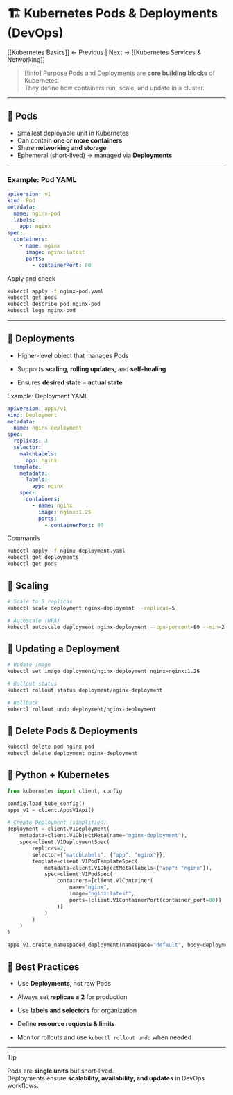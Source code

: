 # 🏗️ Kubernetes Pods & Deployments (DevOps)

[[Kubernetes Basics]] ← Previous | Next → [[Kubernetes Services & Networking]]

> [!info] Purpose
Pods and Deployments are **core building blocks** of Kubernetes.  
They define how containers run, scale, and update in a cluster.

---

## 🔹 Pods
- Smallest deployable unit in Kubernetes  
- Can contain **one or more containers**  
- Share **networking and storage**  
- Ephemeral (short-lived) → managed via **Deployments**  

---

### Example: Pod YAML
```yaml
apiVersion: v1
kind: Pod
metadata:
  name: nginx-pod
  labels:
    app: nginx
spec:
  containers:
    - name: nginx
      image: nginx:latest
      ports:
        - containerPort: 80
```

Apply and check

```bash
kubectl apply -f nginx-pod.yaml
kubectl get pods
kubectl describe pod nginx-pod
kubectl logs nginx-pod
```

---

## 🔹 Deployments

- Higher-level object that manages Pods
    
- Supports **scaling**, **rolling updates**, and **self-healing**
    
- Ensures **desired state = actual state**

Example: Deployment YAML
```yaml
apiVersion: apps/v1
kind: Deployment
metadata:
  name: nginx-deployment
spec:
  replicas: 3
  selector:
    matchLabels:
      app: nginx
  template:
    metadata:
      labels:
        app: nginx
    spec:
      containers:
        - name: nginx
          image: nginx:1.25
          ports:
            - containerPort: 80
```

Commands
```bash
kubectl apply -f nginx-deployment.yaml
kubectl get deployments
kubectl get pods
```

## 🔹 Scaling

```bash
# Scale to 5 replicas
kubectl scale deployment nginx-deployment --replicas=5

# Autoscale (HPA)
kubectl autoscale deployment nginx-deployment --cpu-percent=80 --min=2 --max=10
```

## 🔹 Updating a Deployment

```bash
# Update image
kubectl set image deployment/nginx-deployment nginx=nginx:1.26

# Rollout status
kubectl rollout status deployment/nginx-deployment

# Rollback
kubectl rollout undo deployment/nginx-deployment
```

## 🔹 Delete Pods & Deployments

```bash
kubectl delete pod nginx-pod
kubectl delete deployment nginx-deployment
```

## 🔹 Python + Kubernetes

```python
from kubernetes import client, config

config.load_kube_config()
apps_v1 = client.AppsV1Api()

# Create Deployment (simplified)
deployment = client.V1Deployment(
    metadata=client.V1ObjectMeta(name="nginx-deployment"),
    spec=client.V1DeploymentSpec(
        replicas=2,
        selector={"matchLabels": {"app": "nginx"}},
        template=client.V1PodTemplateSpec(
            metadata=client.V1ObjectMeta(labels={"app": "nginx"}),
            spec=client.V1PodSpec(
                containers=[client.V1Container(
                    name="nginx",
                    image="nginx:latest",
                    ports=[client.V1ContainerPort(container_port=80)]
                )]
            )
        )
    )
)

apps_v1.create_namespaced_deployment(namespace="default", body=deployment)
```

## 🔹 Best Practices

- Use **Deployments**, not raw Pods
    
- Always set **replicas ≥ 2** for production
    
- Use **labels and selectors** for organization
    
- Define **resource requests & limits**
    
- Monitor rollouts and use `kubectl rollout undo` when needed
    

---

> [!tip]  
> Pods are **single units** but short-lived.  
> Deployments ensure **scalability, availability, and updates** in DevOps workflows.
